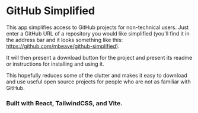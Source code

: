 # GitHub Simplified

This app simplifies access to GitHub projects for non-technical users. Just enter a GitHub URL of a repository you would like simplified (you'll find it in the address bar and it looks something like this: https://github.com/mbeave/github-simplified). 

It will then present a download button for the project and present its readme or instructions for installing and using it. 

This hopefully reduces some of the clutter and makes it easy to download and use useful open source projects for people who are not as familiar with GitHub.

### Built with React, TailwindCSS, and Vite.